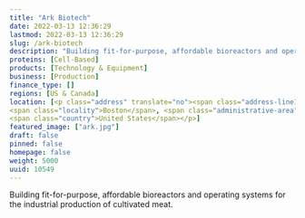 ```yaml
---
title: "Ark Biotech"
date: 2022-03-13 12:36:29
lastmod: 2022-03-13 12:36:29
slug: /ark-biotech
description: "Building fit-for-purpose, affordable bioreactors and operating systems for the industrial production of cultivated meat."
proteins: [Cell-Based]
products: [Technology & Equipment]
business: [Production]
finance_type: []
regions: [US & Canada]
location: [<p class="address" translate="no"><span class="address-line1">City Hall Square 2</span><br>
<span class="locality">Boston</span>, <span class="administrative-area">Massachusetts</span> <span class="postal-code">02203</span><br>
<span class="country">United States</span></p>]
featured_image: ["ark.jpg"]
draft: false
pinned: false
homepage: false
weight: 5000
uuid: 10549
---
```

<p>Building fit-for-purpose, affordable bioreactors and operating systems for the industrial production of cultivated meat.</p>
